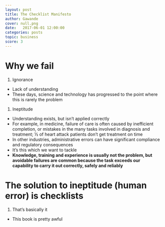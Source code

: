 ```yaml
---
layout: post
title: The Checklist Manifesto
author: Gawande
cover: null.png
date:   2017-06-01 12:00:00
categories: posts
topic: business
score: 3
---
```


# Why we fail

1.  Ignorance
-   Lack of understanding
-   These days, science and technology has progressed to the point where
    this is rarely the problem

1.  Ineptitude
-   Understanding exists, but isn’t applied correctly
-   For example, in medicine, failure of care is often caused by
    inefficient completion, or mistakes in the many tasks involved in
    diagnosis and treatment; ½ of heart attack patients don’t get
    treatment on time
-   In other industries, administrative errors can have significant
    compliance and regulatory consequences
-   It’s this which we want to tackle
-   **Knowledge, training and experience is usually not the problem, but
    avoidable failures are common because the task exceeds our
    capability to carry it out correctly, safely and reliably**

# The solution to ineptitude (human error) is checklists

1.  That’s basically it
-   This book is pretty awful